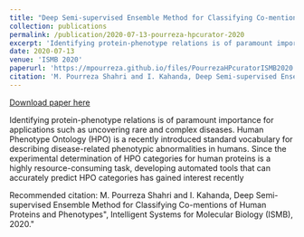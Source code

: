 ```yaml
---
title: "Deep Semi-supervised Ensemble Method for Classifying Co-mentions of Human Proteins and Phenotypes"
collection: publications
permalink: /publication/2020-07-13-pourreza-hpcurator-2020
excerpt: 'Identifying protein-phenotype relations is of paramount importance for applications such as uncovering rare and complex diseases. Human Phenotype Ontology (HPO) is a recently introduced standard vocabulary for describing disease-related phenotypic abnormalities in humans. Since the experimental determination of HPO categories for human proteins is a highly resource-consuming task, developing automated tools that can accurately predict HPO categories has gained interest recently'
date: 2020-07-13
venue: 'ISMB 2020'
paperurl: 'https://mpourreza.github.io/files/PourrezaHPcuratorISMB2020.pdf'
citation: 'M. Pourreza Shahri and I. Kahanda, Deep Semi-supervised Ensemble Method for Classifying Co-mentions of Human Proteins and Phenotypes&quot;, Intelligent Systems for Molecular Biology (ISMB), 2020.&quot;'
---
```


<a href='https://mpourreza.github.io/files/PourrezaHPcuratorISMB2020.pdf'>Download paper here</a>

Identifying protein-phenotype relations is of paramount importance for applications such as uncovering rare and complex diseases. Human Phenotype Ontology (HPO) is a recently introduced standard vocabulary for describing disease-related phenotypic abnormalities in humans. Since the experimental determination of HPO categories for human proteins is a highly resource-consuming task, developing automated tools that can accurately predict HPO categories has gained interest recently

Recommended citation: M. Pourreza Shahri and I. Kahanda, Deep Semi-supervised Ensemble Method for Classifying Co-mentions of Human Proteins and Phenotypes", Intelligent Systems for Molecular Biology (ISMB), 2020."
